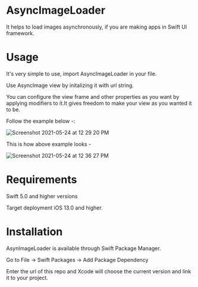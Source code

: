 # AsyncImageLoader

It helps to load images asynchronously, if you are making apps in Swift UI framework.

# Usage
It's very simple to use,
import AsyncImageLoader in your file.

Use AsyncImage view by initalizing it with url string.

You can configure the view frame and other properties as you want by applying modifiers to it.It gives freedom to make your view as you wanted it to be. 

Follow the example below -:
 
 ![Screenshot 2021-05-24 at 12 29 20 PM](https://user-images.githubusercontent.com/81283951/119309272-b64e6880-bc8b-11eb-98dc-108f63d2263d.png)

This is how above example looks - 

![Screenshot 2021-05-24 at 12 36 27 PM](https://user-images.githubusercontent.com/81283951/119309985-c0249b80-bc8c-11eb-889a-f1943d59da49.png)

# Requirements

Swift 5.0 and higher versions

Target deployment iOS 13.0 and higher.

# Installation

AsynImageLoader is available through Swift Package Manager.

Go to File -> Swift Packages -> Add Package Dependency 

Enter the url of this repo and Xcode will choose the current version and link it to your project.
 
